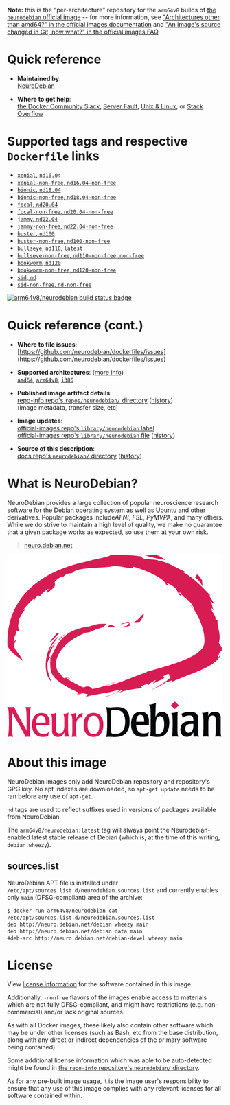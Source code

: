 <!--

********************************************************************************

WARNING:

    DO NOT EDIT "neurodebian/README.md"

    IT IS AUTO-GENERATED

    (from the other files in "neurodebian/" combined with a set of templates)

********************************************************************************

-->

**Note:** this is the "per-architecture" repository for the `arm64v8` builds of [the `neurodebian` official image](https://hub.docker.com/_/neurodebian) -- for more information, see ["Architectures other than amd64?" in the official images documentation](https://github.com/docker-library/official-images#architectures-other-than-amd64) and ["An image's source changed in Git, now what?" in the official images FAQ](https://github.com/docker-library/faq#an-images-source-changed-in-git-now-what).

# Quick reference

-	**Maintained by**:  
	[NeuroDebian](https://github.com/neurodebian/dockerfiles)

-	**Where to get help**:  
	[the Docker Community Slack](https://dockr.ly/slack), [Server Fault](https://serverfault.com/help/on-topic), [Unix & Linux](https://unix.stackexchange.com/help/on-topic), or [Stack Overflow](https://stackoverflow.com/help/on-topic)

# Supported tags and respective `Dockerfile` links

-	[`xenial`, `nd16.04`](https://github.com/neurodebian/dockerfiles/blob/53a254d17e6c1c21787ed44b6e848c1af46ea9be/dockerfiles/xenial/Dockerfile)
-	[`xenial-non-free`, `nd16.04-non-free`](https://github.com/neurodebian/dockerfiles/blob/53a254d17e6c1c21787ed44b6e848c1af46ea9be/dockerfiles/xenial-non-free/Dockerfile)
-	[`bionic`, `nd18.04`](https://github.com/neurodebian/dockerfiles/blob/53a254d17e6c1c21787ed44b6e848c1af46ea9be/dockerfiles/bionic/Dockerfile)
-	[`bionic-non-free`, `nd18.04-non-free`](https://github.com/neurodebian/dockerfiles/blob/53a254d17e6c1c21787ed44b6e848c1af46ea9be/dockerfiles/bionic-non-free/Dockerfile)
-	[`focal`, `nd20.04`](https://github.com/neurodebian/dockerfiles/blob/53a254d17e6c1c21787ed44b6e848c1af46ea9be/dockerfiles/focal/Dockerfile)
-	[`focal-non-free`, `nd20.04-non-free`](https://github.com/neurodebian/dockerfiles/blob/53a254d17e6c1c21787ed44b6e848c1af46ea9be/dockerfiles/focal-non-free/Dockerfile)
-	[`jammy`, `nd22.04`](https://github.com/neurodebian/dockerfiles/blob/53a254d17e6c1c21787ed44b6e848c1af46ea9be/dockerfiles/jammy/Dockerfile)
-	[`jammy-non-free`, `nd22.04-non-free`](https://github.com/neurodebian/dockerfiles/blob/53a254d17e6c1c21787ed44b6e848c1af46ea9be/dockerfiles/jammy-non-free/Dockerfile)
-	[`buster`, `nd100`](https://github.com/neurodebian/dockerfiles/blob/53a254d17e6c1c21787ed44b6e848c1af46ea9be/dockerfiles/buster/Dockerfile)
-	[`buster-non-free`, `nd100-non-free`](https://github.com/neurodebian/dockerfiles/blob/53a254d17e6c1c21787ed44b6e848c1af46ea9be/dockerfiles/buster-non-free/Dockerfile)
-	[`bullseye`, `nd110`, `latest`](https://github.com/neurodebian/dockerfiles/blob/53a254d17e6c1c21787ed44b6e848c1af46ea9be/dockerfiles/bullseye/Dockerfile)
-	[`bullseye-non-free`, `nd110-non-free`, `non-free`](https://github.com/neurodebian/dockerfiles/blob/53a254d17e6c1c21787ed44b6e848c1af46ea9be/dockerfiles/bullseye-non-free/Dockerfile)
-	[`bookworm`, `nd120`](https://github.com/neurodebian/dockerfiles/blob/53a254d17e6c1c21787ed44b6e848c1af46ea9be/dockerfiles/bookworm/Dockerfile)
-	[`bookworm-non-free`, `nd120-non-free`](https://github.com/neurodebian/dockerfiles/blob/53a254d17e6c1c21787ed44b6e848c1af46ea9be/dockerfiles/bookworm-non-free/Dockerfile)
-	[`sid`, `nd`](https://github.com/neurodebian/dockerfiles/blob/53a254d17e6c1c21787ed44b6e848c1af46ea9be/dockerfiles/sid/Dockerfile)
-	[`sid-non-free`, `nd-non-free`](https://github.com/neurodebian/dockerfiles/blob/53a254d17e6c1c21787ed44b6e848c1af46ea9be/dockerfiles/sid-non-free/Dockerfile)

[![arm64v8/neurodebian build status badge](https://img.shields.io/jenkins/s/https/doi-janky.infosiftr.net/job/multiarch/job/arm64v8/job/neurodebian.svg?label=arm64v8/neurodebian%20%20build%20job)](https://doi-janky.infosiftr.net/job/multiarch/job/arm64v8/job/neurodebian/)

# Quick reference (cont.)

-	**Where to file issues**:  
	[https://github.com/neurodebian/dockerfiles/issues](https://github.com/neurodebian/dockerfiles/issues)

-	**Supported architectures**: ([more info](https://github.com/docker-library/official-images#architectures-other-than-amd64))  
	[`amd64`](https://hub.docker.com/r/amd64/neurodebian/), [`arm64v8`](https://hub.docker.com/r/arm64v8/neurodebian/), [`i386`](https://hub.docker.com/r/i386/neurodebian/)

-	**Published image artifact details**:  
	[repo-info repo's `repos/neurodebian/` directory](https://github.com/docker-library/repo-info/blob/master/repos/neurodebian) ([history](https://github.com/docker-library/repo-info/commits/master/repos/neurodebian))  
	(image metadata, transfer size, etc)

-	**Image updates**:  
	[official-images repo's `library/neurodebian` label](https://github.com/docker-library/official-images/issues?q=label%3Alibrary%2Fneurodebian)  
	[official-images repo's `library/neurodebian` file](https://github.com/docker-library/official-images/blob/master/library/neurodebian) ([history](https://github.com/docker-library/official-images/commits/master/library/neurodebian))

-	**Source of this description**:  
	[docs repo's `neurodebian/` directory](https://github.com/docker-library/docs/tree/master/neurodebian) ([history](https://github.com/docker-library/docs/commits/master/neurodebian))

# What is NeuroDebian?

NeuroDebian provides a large collection of popular neuroscience research software for the [Debian](http://www.debian.org) operating system as well as [Ubuntu](http://www.ubuntu.com) and other derivatives. Popular packages include*AFNI*, *FSL*, *PyMVPA*, and many others. While we do strive to maintain a high level of quality, we make no guarantee that a given package works as expected, so use them at your own risk.

> [neuro.debian.net](http://neuro.debian.net/)

![logo](https://raw.githubusercontent.com/docker-library/docs/90ee9ce81aa27322936d7faf585ffc45b7def890/neurodebian/logo.png)

# About this image

NeuroDebian images only add NeuroDebian repository and repository's GPG key. No apt indexes are downloaded, so `apt-get update` needs to be ran before any use of `apt-get`.

`nd` tags are used to reflect suffixes used in versions of packages available from NeuroDebian.

The `arm64v8/neurodebian:latest` tag will always point the Neurodebian-enabled latest stable release of Debian (which is, at the time of this writing, `debian:wheezy`).

## sources.list

NeuroDebian APT file is installed under `/etc/apt/sources.list.d/neurodebian.sources.list` and currently enables only `main` (DFSG-compliant) area of the archive:

```console
$ docker run arm64v8/neurodebian cat /etc/apt/sources.list.d/neurodebian.sources.list
deb http://neuro.debian.net/debian wheezy main
deb http://neuro.debian.net/debian data main
#deb-src http://neuro.debian.net/debian-devel wheezy main
```

# License

View [license information](https://www.debian.org/social_contract#guidelines) for the software contained in this image.

Additionally, `-nonfree` flavors of the images enable access to materials which are not fully DFSG-compliant, and might have restrictions (e.g. non-commercial) and/or lack original sources.

As with all Docker images, these likely also contain other software which may be under other licenses (such as Bash, etc from the base distribution, along with any direct or indirect dependencies of the primary software being contained).

Some additional license information which was able to be auto-detected might be found in [the `repo-info` repository's `neurodebian/` directory](https://github.com/docker-library/repo-info/tree/master/repos/neurodebian).

As for any pre-built image usage, it is the image user's responsibility to ensure that any use of this image complies with any relevant licenses for all software contained within.
